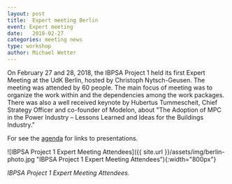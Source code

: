 ```yaml
---
layout: post
title:  Expert meeting Berlin
event: Expert meeting
date:   2018-02-27
categories: meeting news
type: workshop
author: Michael Wetter
---
```


On February 27 and 28, 2018, the IBPSA Project 1 held its first Expert Meeting at the UdK Berlin, hosted by Christoph Nytsch-Geusen.
The meeting was attended by 60 people. The main focus of meeting was to organize the work
within and the dependencies among the work packages. There was also a
well received keynote by Hubertus Tummescheit,
Chief Strategy Officer and co-founder of Modelon,
about "The Adoption of MPC in the Power Industry – Lessons Learned and Ideas for the Buildings Industry."

<!--excerpt-->
For see the [agenda](https://github.com/ibpsa/project1/wiki/2018-02-27-expert-meeting-agenda)
for links to presentations.

![IBPSA Project 1 Expert Meeting Attendees]({{ site.url }}/assets/img/berlin-photo.jpg "IBPSA Project 1 Expert Meeting Attendees"){:width="800px"}

*IBPSA Project 1 Expert Meeting Attendees.*
